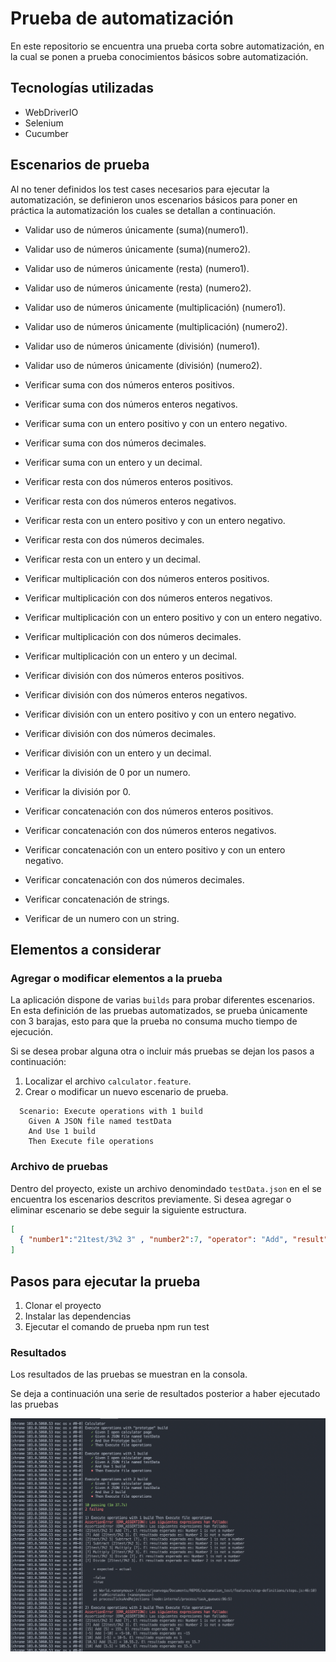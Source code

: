 # Prueba de automatización

En este repositorio se encuentra una prueba corta sobre automatización, en la cual se ponen a prueba conocimientos básicos sobre automatización.

## Tecnologías utilizadas

- WebDriverIO
- Selenium
- Cucumber


## Escenarios de prueba 

Al no tener definidos los test cases necesarios para ejecutar la automatización, se definieron unos escenarios básicos para poner en práctica la automatización los cuales se detallan a continuación.

- Validar uso de números únicamente (suma)(numero1).
- Validar uso de números únicamente (suma)(numero2).
- Validar uso de números únicamente (resta) (numero1).
- Validar uso de números únicamente (resta) (numero2).
- Validar uso de números únicamente (multiplicación) (numero1).
- Validar uso de números únicamente (multiplicación) (numero2).
- Validar uso de números únicamente (división) (numero1).
- Validar uso de números únicamente (división) (numero2).

- Verificar suma con dos números enteros positivos.
- Verificar suma con dos números enteros negativos.
- Verificar suma con un entero positivo y con un entero negativo.
- Verificar suma con dos números decimales.
- Verificar suma con un entero y un decimal.

- Verificar resta con dos números enteros positivos.
- Verificar resta con dos números enteros negativos.
- Verificar resta con un entero positivo y con un entero negativo.
- Verificar resta con dos números decimales.
- Verificar resta con un entero y un decimal.

- Verificar multiplicación con dos números enteros positivos.
- Verificar multiplicación con dos números enteros negativos.
- Verificar multiplicación con un entero positivo y con un entero negativo.
- Verificar multiplicación con dos números decimales.
- Verificar multiplicación con un entero y un decimal.

- Verificar división con dos números enteros positivos.
- Verificar división con dos números enteros negativos.
- Verificar división con un entero positivo y con un entero negativo.
- Verificar división con dos números decimales.
- Verificar división con un entero y un decimal.
- Verificar la división de 0 por un numero.
- Verificar la división por 0.

- Verificar concatenación con dos números enteros positivos.
- Verificar concatenación con dos números enteros negativos.
- Verificar concatenación con un entero positivo y con un entero negativo.
- Verificar concatenación con dos números decimales.
- Verificar concatenación de strings.
- Verificar de un numero con un string.

## Elementos a considerar

### Agregar o modificar elementos a la prueba

La aplicación dispone de varias `builds` para probar diferentes escenarios. En esta definición de las pruebas automatizados, se prueba únicamente con 3 barajas, esto para que la prueba no consuma mucho tiempo de ejecución.

Si se desea probar alguna otra o incluir más pruebas se dejan los pasos a continuación:

1. Localizar el archivo `calculator.feature`.
2.	Crear o modificar un nuevo escenario de prueba.
```Gherkin
  Scenario: Execute operations with 1 build
    Given A JSON file named testData
    And Use 1 build
    Then Execute file operations
```

### Archivo de pruebas

Dentro del proyecto, existe un archivo denomindado `testData.json` en el se encuentra los escenarios descritos previamente. Si desea agregar o eliminar escenario se debe seguir la siguiente estructura.

```JSON
[
  { "number1":"21test/3%2 3" , "number2":7, "operator": "Add", "result":0, "errorMsg": "Number 1 is not a number" },
]  
```

## Pasos para ejecutar la prueba

1. Clonar el proyecto
2. Instalar las dependencias
3. Ejecutar el comando de prueba npm run test

### Resultados

Los resultados de las pruebas se muestran en la consola.

Se deja a continuación una serie de resultados posterior a haber ejecutado las pruebas

![Resultado](assets/Resultado.png)